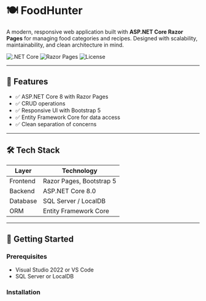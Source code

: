 # 🍽️ FoodHunter

A modern, responsive web application built with **ASP.NET Core Razor Pages** for managing food categories and recipes. Designed with scalability, maintainability, and clean architecture in mind.

![.NET Core](https://img.shields.io/badge/.NET-7.0-blueviolet)
![Razor Pages](https://img.shields.io/badge/Razor%20Pages-ASP.NET%20Core-blue)
![License](https://img.shields.io/github/license/yourusername/FoodHunter)

---

## 📌 Features

- ✅ ASP.NET Core 8 with Razor Pages
- ✅ CRUD operations
- ✅ Responsive UI with Bootstrap 5
- ✅ Entity Framework Core for data access
- ✅ Clean separation of concerns

---         

## 🛠️ Tech Stack

| Layer            | Technology                     |
|------------------|--------------------------------|
| Frontend         | Razor Pages, Bootstrap 5       |
| Backend          | ASP.NET Core 8.0               |
| Database         | SQL Server / LocalDB           |
| ORM              | Entity Framework Core          |


---

## 🚀 Getting Started

### Prerequisites

- Visual Studio 2022 or VS Code
- SQL Server or LocalDB

### Installation

